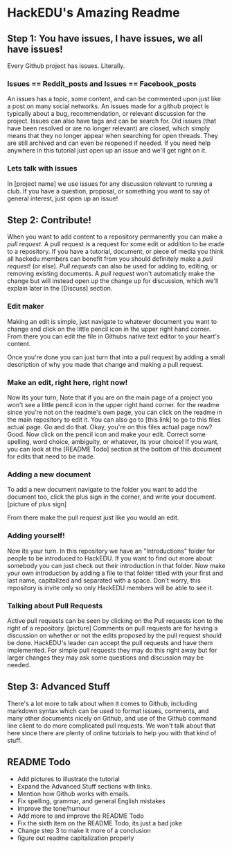 # HackEDU's Amazing Readme

## Step 1: You have issues, I have issues, we all have issues!
Every Github project has issues. Literally.

### Issues == Reddit_posts  and Issues == Facebook_posts
An issues has a topic, some content, and can be commented upon just like a post on many social networks. An issues made for a github project is typically about a bug, recommendation, or relevant discussion for the project. Issues can also have tags and can be search for. Old issues (that have been resolved or are no longer relevant) are closed, which simply means that they no longer appear when searching for open threads. They are still archived and can even be reopened if needed. If you need help anywhere in this tutorial just open up an issue and we'll get right on it. 

### Lets talk with issues
In [project name] we use issues for any discussion relevant to running a club. If you have a question, proposal, or something you want to say of general interest, just open up an issue!

## Step 2: Contribute!
When you want to add content to a repository permanently you can make a *pull request*. A pull request is a request for some edit or addition to be made to a repository. If you have a tutorial, document, or piece of media you think all hackedu members can benefit from you should definitely make a *pull request*! (or else). *Pull requests* can also be used for adding to, editing, or removing existing documents. A *pull request* won't automaticly make the change but will instead open up the change up for discussion, which we'll explain later in the [Discuss] section. 

### Edit maker
Making an edit is simple, just navigate to whatever document you want to change and click on the little pencil icon in the upper right hand corner. From there you can edit the file in Githubs native text editor to your heart's content.

Once you're done you can just turn that into a pull request by adding a small description of why you made that change and making a pull request. 

### Make an edit, right here, right now!
Now its your turn, Note that if you are on the main page of a project you won't see a little pencil icon in the upper right hand corner.  for the readme since you're not on the readme's own page, you can click on the readme in the main repository to edit it. You can also go to [this link] to go to this files actual page. Go and do that. Okay, you're on this files actual page now? Good. Now click on the pencil icon and make your edit. Correct some spelling, word choice, ambiguity, or whatever, its your choice! If you want, you can look at the [README Todo] section at the bottom of this document for edits that need to be made.


### Adding a new document
To add a new document navigate to the folder you want to add the document too, click the plus sign in the corner, and write your document.
[picture of plus sign]

From there make the pull request just like you would an edit. 

### Adding yourself!
Now its your turn. In this repository we have an "Introductions" folder for people to be introduced to HackEDU. If you want to find out more about somebody you can just check out their introduction in that folder. Now make your own introduction by adding a file to that folder titled with your first and last name, capitalized and separated with a space. Don't worry, this repository is invite only so only HackEDU members will be able to see it.

### Talking about Pull Requests
Active pull requests can be seen by clicking on the Pull requests icon to the right of a repository.
[picture]
Comments on pull requests are for having a discussion on whether or not the edits proposed by the pull request should be done. HackEDU's leader can accept the pull requests and have them implemented. For simple pull requests they may do this right away but for larger changes they may ask some questions and discussion may be needed.


## Step 3: Advanced Stuff
There's a lot more to talk about when it comes to Github, including markdown syntax which can be used to format issues, comments, and many other documents nicely on Github, and use of the Github command line client to do more complicated pull requests. We won't talk about that here since there are plenty of online tutorials to help you with that kind of stuff.

## README Todo
- Add pictures to illustrate the tutorial
- Expand the Advanced Stuff sections with links.
- Mention how Github works with emails.
- Fix spelling, grammar, and general English mistakes
- Improve the tone/humour
- Add more to and improve the README Todo
- Fix the sixth item on the README Todo, its just a bad joke
- Change step 3 to make it more of a conclusion
- figure out readme capitalization properly 
